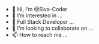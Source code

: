 - 👋 Hi, I’m @Siva-Coder
- 👀 I’m interested in ...
- 🌱 Full Stack Developer ...
- 💞️ I’m looking to collaborate on ...
- 📫 How to reach me ...

<!---
Siva-Coder/Siva-Coder is a ✨ special ✨ repository because its `README.md` (this file) appears on your GitHub profile.
You can click the Preview link to take a look at your changes.
--->
